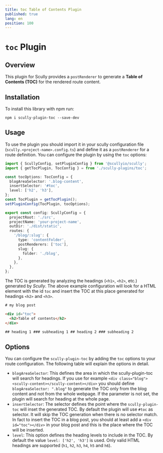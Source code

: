 ```yaml
---
title: toc Table of Contents Plugin
published: true
lang: en
position: 100
---
```


# `toc` Plugin

<div class="docs-link_table">
  <a class="repository" href="https://github.com/d-koppenhagen/scully-plugin-toc"></a>
</div>

## Overview

This plugin for Scully provides a `postRenderer` to generate a **Table of Contents (TOC)** for the rendered route content.

## Installation

To install this library with npm run:

```
npm i scully-plugin-toc --save-dev
```

## Usage

To use the plugin you should import it in your scully configuration file (`scully.<project-name>.config.ts`) and define it as a `postRenderer` for a route definition. You can configure the plugin by using the `toc` options:

```typescript
import { ScullyConfig, setPluginConfig } from '@scullyio/scully';
import { getTocPlugin, TocConfig } = from './scully-plugins/toc';

const tocOptions: TocConfig = {
  blogAreaSelector: '.blog-content',
  insertSelector: '#toc',
  level: ['h2', 'h3'],
};
const TocPlugin = getTocPlugin();
setPluginConfig(TocPlugin, tocOptions);

export const config: ScullyConfig = {
  projectRoot: './src',
  projectName: 'your-project-name',
  outDir: './dist/static',
  routes: {
    '/blog/:slug': {
      type: 'contentFolder',
      postRenderers: ['toc'],
      slug: {
        folder: './blog',
      },
    },
  },
};
```

The TOC is generated by analyzing the headings (`<h1>`, `<h2>`, etc.) generated by _Scully_. The above example configuration will look for a HTML element with the id `toc` and insert the TOC at this place generated for headings `<h2>` and `<h3>`.

```html
# my blog post

<div id="toc">
  <h2>Table of contents</h2>
</div>

## heading 1 ### subheading 1 ## heading 2 ### subheading 2
```

## Options

You can configure the `scully-plugin-toc` by adding the `toc` options to your route configuration. The following table will explain the options in detail.

- `blogAreaSelector`: This defines the area in which the scully-plugin-toc will search for headings. If you use for example `<div class="blog"><scully-content></scully-content></div>` you should define `blogAreaSelector: ".blog"` to generate the TOC only from the blog content and not from the whole webpage. If the parameter is not set, the plugin will search for heading at the whole page.
- `insertSelector`: The selector defines the point where the `scully-plugin-toc` will inset the generated TOC. By default the plugin will use `#toc` as selector. It will skip the TOC generation when there is no selector match. In fact to insert the TOC in a blog post, you should at least add a `<div id="toc"></div>` in your blog post and this is the place where the TOC will be inserted.
- `level`: This option defines the heading levels to include in the TOC. By default the value `level: ['h2', 'h3']` is used. Only valid HTML headings are supported (`h1`, `h2`, `h3`, `h4`, `h5` and `h6`).
